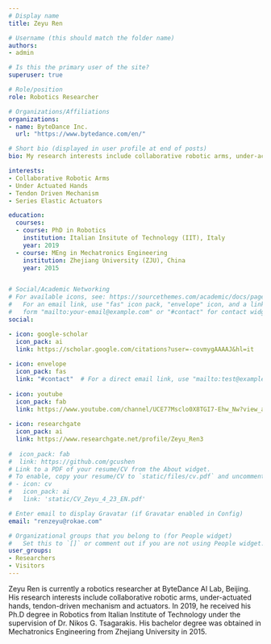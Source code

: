 ```yaml
---
# Display name
title: Zeyu Ren

# Username (this should match the folder name)
authors:
- admin

# Is this the primary user of the site?
superuser: true

# Role/position
role: Robotics Researcher

# Organizations/Affiliations
organizations:
- name: ByteDance Inc.
  url: "https://www.bytedance.com/en/"

# Short bio (displayed in user profile at end of posts)
bio: My research interests include collaborative robotic arms, under-actuated hands, tendon-driven mechanism and actuators.

interests:
- Collaborative Robotic Arms
- Under Actuated Hands
- Tendon Driven Mechanism
- Series Elastic Actuators

education:
  courses:
  - course: PhD in Robotics
    institution: Italian Insitute of Technology (IIT), Italy
    year: 2019
  - course: MEng in Mechatronics Engineering
    institution: Zhejiang University (ZJU), China
    year: 2015


# Social/Academic Networking
# For available icons, see: https://sourcethemes.com/academic/docs/page-builder/#icons
#   For an email link, use "fas" icon pack, "envelope" icon, and a link in the
#   form "mailto:your-email@example.com" or "#contact" for contact widget.
social:

- icon: google-scholar
  icon_pack: ai
  link: https://scholar.google.com/citations?user=-covmygAAAAJ&hl=it
  
- icon: envelope
  icon_pack: fas
  link: "#contact"  # For a direct email link, use "mailto:test@example.org".
  
- icon: youtube
  icon_pack: fab
  link: https://www.youtube.com/channel/UCE77Msclo0X8TGI7-Ehw_Nw?view_as=subscriber
  
- icon: researchgate
  icon_pack: ai
  link: https://www.researchgate.net/profile/Zeyu_Ren3
  
#  icon_pack: fab
#  link: https://github.com/gcushen
# Link to a PDF of your resume/CV from the About widget.
# To enable, copy your resume/CV to `static/files/cv.pdf` and uncomment the lines below.
# - icon: cv
#   icon_pack: ai
#   link: 'static/CV_Zeyu_4_23_EN.pdf'

# Enter email to display Gravatar (if Gravatar enabled in Config)
email: "renzeyu@rokae.com"

# Organizational groups that you belong to (for People widget)
#   Set this to `[]` or comment out if you are not using People widget.
user_groups:
- Researchers
- Visitors
---
```


Zeyu Ren is currently a robotics researcher at ByteDance AI Lab, Beijing. His research interests include collaborative robotic arms, under-actuated hands, tendon-driven mechanism and actuators. In 2019, he received his Ph.D degree in Robotics from Italian Institute of Technology under the supervision of Dr. Nikos G. Tsagarakis. His bachelor degree was obtained in Mechatronics Engineering from Zhejiang University in 2015.
